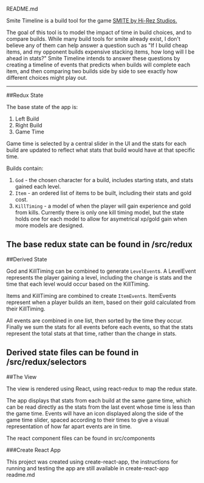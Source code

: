 README.md

Smite Timeline is a build tool for the game [SMITE by Hi-Rez Studios.](https://www.smitegame.com)

The goal of this tool is to model the impact of time in build choices, and to compare builds. While many build tools for smite already exist, I don't believe any of them can help answer a question such as "If I build cheap items, and my opponent builds expensive stacking items, how long will I be ahead in stats?" Smite Timeline intends to answer these questions by creating a timeline of events that predicts when builds will complete each item, and then comparing two builds side by side to see exactly how different choices might play out.

---

##Redux State

The base state of the app is:
1. Left Build
2. Right Build
3. Game Time

Game time is selected by a central slider in the UI and the stats for each build are updated to reflect what stats that build would have at that specific time.

Builds contain:
1. `God` - the chosen character for a build, includes starting stats, and stats gained each level.
2. `Item` - an ordered list of items to be built, including their stats and gold cost.
3. `KillTiming` - a model of when the player will gain experience and gold from kills. Currently there is only one kill timing model, but the state holds one for each model to allow for asymetrical xp/gold gain when more models are designed.

The base redux state can be found in /src/redux
---

##Derived State

God and KillTiming can be combined to generate `LevelEvent`s. A LevelEvent represents the player gaining a level, including the change is stats and the time that each level would occur based on the KillTiming.

Items and KillTiming are combined to create `ItemEvent`s. ItemEvents represent when a player builds an item, based on their gold calculated from their KillTiming.

All events are combined in one list, then sorted by the time they occur. Finally we sum the stats for all events before each events, so that the stats represent the total stats at that time, rather than the change in stats.

Derived state files can be found in /src/redux/selectors
---

##The View

The view is rendered using React, using react-redux to map the redux state.

The app displays that stats from each build at the same game time, which can be read directly as the stats from the last event whose time is less than the game time. Events will have an icon displayed along the side of the game time slider, spaced according to their times to give a visual representation of how far apart events are in time.

The react component files can be found in src/components

###Create React App

This project was created using create-react-app, the instructions for running and testing the app are still available in create-react-app readme.md